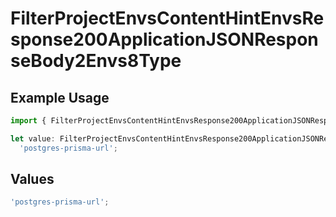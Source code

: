 # FilterProjectEnvsContentHintEnvsResponse200ApplicationJSONResponseBody2Envs8Type

## Example Usage

```typescript
import { FilterProjectEnvsContentHintEnvsResponse200ApplicationJSONResponseBody2Envs8Type } from '@vercel/client/models/operations';

let value: FilterProjectEnvsContentHintEnvsResponse200ApplicationJSONResponseBody2Envs8Type =
  'postgres-prisma-url';
```

## Values

```typescript
'postgres-prisma-url';
```
